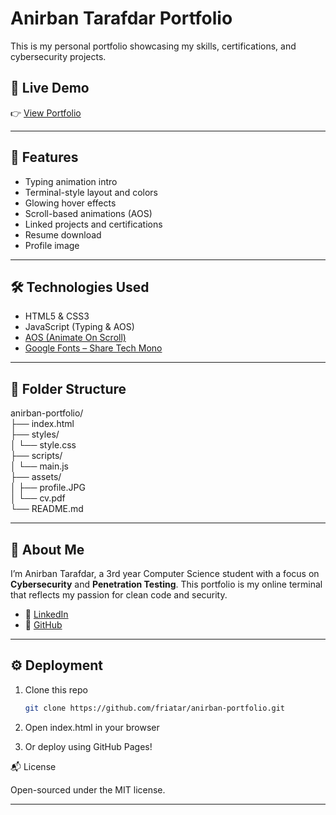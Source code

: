 # Anirban Tarafdar Portfolio

This is my personal portfolio showcasing my skills, certifications, and cybersecurity projects.

## 🔗 Live Demo
👉 [View Portfolio](https://friatar.github.io/anirban-portfolio/)

---

## 📁 Features

- Typing animation intro
- Terminal-style layout and colors
- Glowing hover effects
- Scroll-based animations (AOS)
- Linked projects and certifications
- Resume download
- Profile image

---

## 🛠 Technologies Used

- HTML5 & CSS3
- JavaScript (Typing & AOS)
- [AOS (Animate On Scroll)](https://michalsnik.github.io/aos/)
- [Google Fonts – Share Tech Mono](https://fonts.google.com/specimen/Share+Tech+Mono)

---

## 📜 Folder Structure
anirban-portfolio/  
├── index.html  
├── styles/  
│ └── style.css  
├── scripts/  
│ └── main.js  
├── assets/  
│ ├── profile.JPG  
│ └── cv.pdf  
└── README.md  

---

## 👤 About Me

I’m Anirban Tarafdar, a 3rd year Computer Science student with a focus on **Cybersecurity** and **Penetration Testing**. This portfolio is my online terminal that reflects my passion for clean code and security.

- 🔗 [LinkedIn](https://www.linkedin.com/in/anirban-tarafdar/)
- 🔗 [GitHub](https://github.com/friatar)

---

## ⚙️ Deployment

1. Clone this repo  
   ```bash
   git clone https://github.com/friatar/anirban-portfolio.git
2. Open index.html in your browser

3. Or deploy using GitHub Pages!
   
📬 License  
  
Open-sourced under the MIT license.

---
